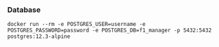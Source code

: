 ### Database

`docker run --rm -e POSTGRES_USER=username -e POSTGRES_PASSWORD=password -e POSTGRES_DB=f1_manager -p 5432:5432 postgres:12.3-alpine`